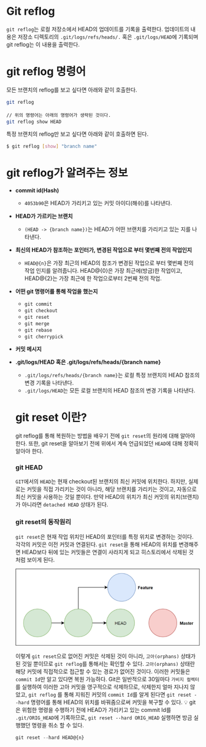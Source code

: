 # Git reflog

`git reflog`는 로컬 저장소에서 HEAD의 업데이트를 기록을 출력한다. 업데이트의 내용은 저장소 디렉토리의 `.git/logs/refs/heads/.` 혹은 `.git/logs/HEAD`에 기록되며 git reflog는 이 내용을 출력한다.

# git reflog 명령어

모든 브랜치의 reflog를 보고 싶다면 아래와 같이 호출한다.

```bash
git reflog

// 위의 명령어는 아래의 명령어가 생략된 것이다.
git reflog show HEAD
```

특정 브랜치의 reflog만 보고 싶다면 아래와 같이 호출하면 된다.

```bash
$ git reflog [show] "branch name"
```

# git reflog가 알려주는 정보

- **commit id(Hash)**
  - `4053b90`은 HEAD가 가리키고 있는 커밋 아이디(해쉬)를 나타낸다.
- **HEAD가 가르키는 브랜치**
  - `(HEAD -> {branch name})`는 HEAD가 어떤 브랜치를 가리키고 있는 지를 나타낸다.
- **최신의 HEAD가 참조하는 포인터가, 변경된 작업으로 부터 몇번째 전의 작업인지**
  - `HEAD@{n}`은 가장 최근의 HEAD의 참조가 변경된 작업으로 부터 몇번째 전의 작업 인지를 알려줍니다. HEAD@{0}은 가장 최근에(방금)한 작업이고, HEAD@{2}는 가장 최근에 한 작업으로부터 2번째 전의 작업.
- **어떤 git 명령어를 통해 작업을 했는지**
  - `git commit`
  - `git checkout`
  - `git reset`
  - `git merge`
  - `git rebase`
  - `git cherrypick`
- **커밋 메시지**
- **.git/logs/HEAD 혹은 .git/logs/refs/heads/{branch name}**

  - `.git/logs/refs/heads/{branch name}`는 로컬 특정 브랜치의 HEAD 참조의 변경 기록을 나타낸다.
  - `.git/logs/HEAD`는 모든 로컬 브랜치의 HEAD 참조의 변경 기록을 나타낸다.

  # git reset 이란?

  git reflog를 통해 복원하는 방법을 배우기 전에 `git reset`의 원리에 대해 알아야 한다.
  또한, git reset을 알아보기 전에 위에서 계속 언급되었던 `HEAD`에 대해 정확히 알아야 한다.

  ### git HEAD

  `GIT`에서의 `HEAD`는 현재 checkout된 브랜치의 최신 커밋에 위치한다.
  하지만, 실제로는 커밋을 직접 가리키는 것이 아니라, 해당 브랜치를 가리키는 것이고, 자동으로 최신 커밋을 사용하는 것일 뿐이다.
  만약 HEAD의 위치가 최신 커밋의 위치(브랜치)가 아니라면 `detached HEAD` 상태가 된다.

  ### git reset의 동작원리

  `git reset`은 현재 작업 위치인 HEAD의 포인터를 특정 위치로 변경하는 것이다.
  각각의 커밋은 이전 커밋과 연결된다. `git reset`을 통해 HEAD의 위치를 변경해주면 HEAD보다 뒤에 있는 커밋들은 연결이 사라지게 되고 히스토리에서 삭제된 것 처럼 보이게 된다.

  ![git reset](images/reset.png)

  이렇게 `git reset`으로 없어진 커밋은 삭제된 것이 아니라, `고아(orphans)` 상태가 된 것일 뿐이므로 `git reflog`를 통해서는 확인할 수 있다.
  `고아(orphans)` 상태란 해당 커밋에 직접적으로 접근할 수 있는 경로가 없어진 것이다. 이러한 커밋들은 `commit Id`만 알고 있다면 복원 가능하다.
  Git은 일반적으로 30일마다 `가비지 컬렉터`를 실행하여 이러한 고아 커밋을 영구적으로 삭제하므로, 삭제한지 얼마 지나지 않았고, `git reflog` 를 통해 지워진 커밋의 `commit Id`를 알게 된다면 `git reset --hard` 명령어를 통해 HEAD의 위치를 바꿔줌으로써 커밋을 복구할 수 있다.
  💡 git은 위험한 명령을 수행하기 전에 HEAD가 가리키고 있는 commit Id를 `.git/ORIG_HEAD`에 기록하므로, `git reset --hard ORIG_HEAD` 실행하면 방금 실행했던 명령을 취소 할 수 있다.

  ```jsx
  git reset --hard HEAD@{n}
  ```
